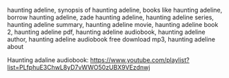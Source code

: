 haunting adeline, synopsis of haunting adeline, books like haunting adeline, borrow haunting adeline, zade haunting adeline, haunting adeline series, haunting adeline summary, haunting adeline movie, haunting adeline book 2, haunting adeline pdf, haunting adeline audiobook, haunting adeline author, haunting adeline audiobook free download mp3, haunting adeline about

Haunting adaline audiobook: https://www.youtube.com/playlist?list=PLfphuE3ChwL8yD7vWWO50zUBX9VEzdnwj
